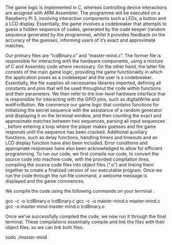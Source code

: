 The game logic is implemented in C, whereas controlling device interactions are assigned with ARM Assembler. The programme will be executed on a Raspberry Pi 3, involving interaction components such a LEDs, a button and a LCD display. Essentially, the game involves a codebreaker that attempts to guess a hidden sequence of codes, generated by the code keeper (random sequence generated by the programme), whilst it provides feedback on the accuracy of the guesses, informing users of it’s exact and approximate matches. 

Our primary files are “lcdBinary.c” and “master-mind.c”. The former file is responsible for interacting with the hardware components, using a mixture of C and Assembly code where necessary. On the other hand, the latter file consists of the main game logic, providing the game functionality in which the application poses as a codekeeper and the user is a codebreaker. Essentially, the file supplies all necessaries libraries imported, defining all constants and pins that will be used throughout the code within functions and their parameters. We then refer to the low-level hardware interface thar is responsible for interacting with the GPIO pins, such as digitalWrite and waitForButton. We commence our game logic that contains functions for initializing the secret sequence with the assistance of a random generator and displaying it on the terminal window, and then counting the exact and approximate matches between two sequences, parsing all input sequences , before entering a loop where the player makes guesses and the game responds until the sequence has been cracked. Additional auxiliary functions, such as delay functions, handling timers and timeouts and an LCD display function have also been included. Error conditions and appropriate responses have also been acknowledged to allow for efficient programming. To run our code, we first compile our code, to convert the source code into machine code, with the provided compilation lines, compiling the source code files into object files (“.o”) and linking them together to create a finalized version of our executable program. Once we run the code through the run file command, a welcome message is displayed and the game commences. 

We compile the code using the following commands on your terminal : 

gcc -c -o lcdBinary.o lcdBinary.c
gcc -c -o master-mind.o master-mind.c
gcc -o master-mind master-mind.o lcdBinary.o

Once we’ve successfully compiled the code, we now run it through the final terminal. These compilations essentially compile and link the files with their object files, so we can link both files.

sudo ./master-mind
